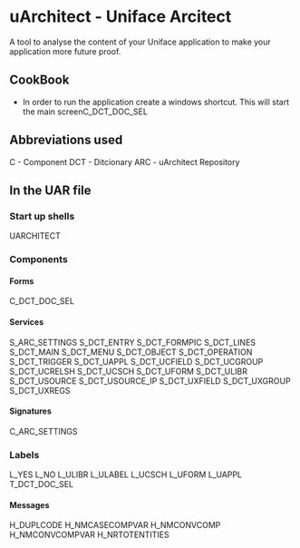 # uArchitect - Uniface Arcitect 
A tool to analyse the content of your Uniface application to make your application more future proof. 

## CookBook
* In order to run the application create a windows shortcut. This will start the main screenC_DCT_DOC_SEL


## Abbreviations used 

C - Component
DCT - Ditcionary
ARC - uArchitect Repository



## In the UAR file
### Start up shells
UARCHITECT

### Components
#### Forms
C_DCT_DOC_SEL

#### Services
S_ARC_SETTINGS
S_DCT_ENTRY
S_DCT_FORMPIC
S_DCT_LINES
S_DCT_MAIN
S_DCT_MENU
S_DCT_OBJECT
S_DCT_OPERATION
S_DCT_TRIGGER
S_DCT_UAPPL
S_DCT_UCFIELD
S_DCT_UCGROUP
S_DCT_UCRELSH
S_DCT_UCSCH
S_DCT_UFORM
S_DCT_ULIBR
S_DCT_USOURCE
S_DCT_USOURCE_IP
S_DCT_UXFIELD
S_DCT_UXGROUP
S_DCT_UXREGS

#### Signatures
C_ARC_SETTINGS







### Labels
L_YES
L_NO
L_ULIBR
L_ULABEL
L_UCSCH
L_UFORM
L_UAPPL
T_DCT_DOC_SEL

#### Messages
H_DUPLCODE
H_NMCASECOMPVAR
H_NMCONVCOMP
H_NMCONVCOMPVAR
H_NRTOTENTITIES
